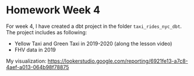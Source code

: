 # Homework Week 4
For week 4, I have created a dbt project in the folder `taxi_rides_nyc_dbt`. The project includes as following:
- Yellow Taxi and Green Taxi in 2019-2020 (along the lesson video)
- FHV data in 2019

My visualization: https://lookerstudio.google.com/reporting/6921fe13-a7c8-4aef-a013-064b98f78875
